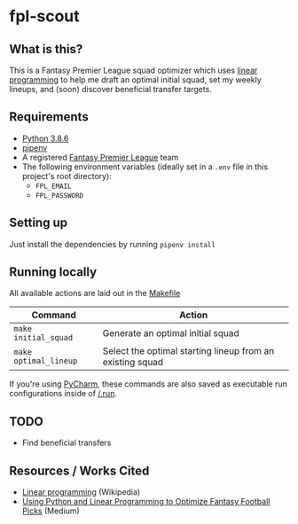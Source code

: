 # fpl-scout

## What is this?

This is a Fantasy Premier League squad optimizer which uses [linear programming](https://en.wikipedia.org/wiki/Linear_programming) to help me draft an optimal initial squad, set my weekly lineups, and (soon) discover beneficial transfer targets.


## Requirements
- [Python 3.8.6](https://www.python.org/downloads/release/python-386/)
- [pipenv](https://pypi.org/project/pipenv/)
- A registered [Fantasy Premier League](https://fantasy.premierleague.com) team
- The following environment variables (ideally set in a `.env` file in this project's root directory):
  - `FPL_EMAIL`
  - `FPL_PASSWORD`


## Setting up
Just install the dependencies by running `pipenv install`


## Running locally
All available actions are laid out in the [Makefile](/Makefile)

| Command | Action |
| --- | --- |
| `make initial_squad` | Generate an optimal initial squad |
| `make optimal_lineup` | Select the optimal starting lineup from an existing squad |

If you're using [PyCharm](https://www.jetbrains.com/pycharm/), these commands are also saved as executable run configurations inside of [/.run](/.run).


## TODO
- Find beneficial transfers


## Resources / Works Cited
- [Linear programming](https://en.wikipedia.org/wiki/Linear_programming) (Wikipedia)
- [Using Python and Linear Programming to Optimize Fantasy Football Picks](https://medium.com/ml-everything/using-python-and-linear-programming-to-optimize-fantasy-football-picks-dc9d1229db81) (Medium)
